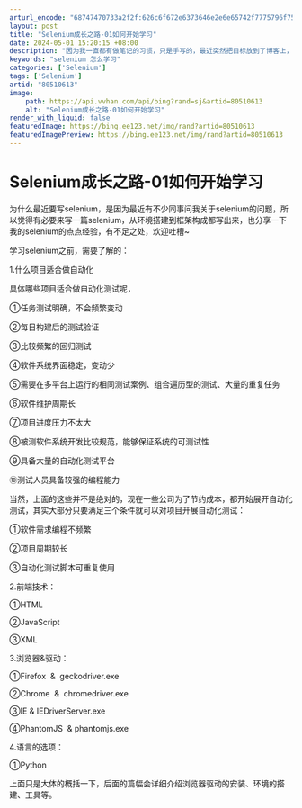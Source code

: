 ```yaml
---
arturl_encode: "68747470733a2f2f:626c6f672e6373646e2e6e65742f7775796f75646579756572:2f61727469636c652f64657461696c732f3830353130363133"
layout: post
title: "Selenium成长之路-01如何开始学习"
date: 2024-05-01 15:20:15 +08:00
description: "因为我一直都有做笔记的习惯，只是手写的，最近突然把目标放到了博客上，是因为最近看到我邻座同事在写博客"
keywords: "selenium 怎么学习"
categories: ['Selenium']
tags: ['Selenium']
artid: "80510613"
image:
    path: https://api.vvhan.com/api/bing?rand=sj&artid=80510613
    alt: "Selenium成长之路-01如何开始学习"
render_with_liquid: false
featuredImage: https://bing.ee123.net/img/rand?artid=80510613
featuredImagePreview: https://bing.ee123.net/img/rand?artid=80510613
---
```


# Selenium成长之路-01如何开始学习

为什么最近要写selenium，是因为最近有不少同事问我关于selenium的问题，所以觉得有必要来写一篇selenium，从环境搭建到框架构成都写出来，也分享一下我的selenium的点点经验，有不足之处，欢迎吐槽~

学习selenium之前，需要了解的：

1.什么项目适合做自动化

具体哪些项目适合做自动化测试呢，

①任务测试明确，不会频繁变动

②每日构建后的测试验证

③比较频繁的回归测试

④软件系统界面稳定，变动少

⑤需要在多平台上运行的相同测试案例、组合遍历型的测试、大量的重复任务

⑥软件维护周期长

⑦项目进度压力不太大

⑧被测软件系统开发比较规范，能够保证系统的可测试性

⑨具备大量的自动化测试平台

⑩测试人员具备较强的编程能力

当然，上面的这些并不是绝对的，现在一些公司为了节约成本，都开始展开自动化测试，其实大部分只要满足三个条件就可以对项目开展自动化测试：

①软件需求编程不频繁

②项目周期较长

③自动化测试脚本可重复使用

2.前端技术：

①HTML

②JavaScript

③XML

3.浏览器&驱动：

①Firefox  &  geckodriver.exe

②Chrome  &  chromedriver.exe

③IE & IEDriverServer.exe

④PhantomJS  & phantomjs.exe

4.语言的选项：

①Python

上面只是大体的概括一下，后面的篇幅会详细介绍浏览器驱动的安装、环境的搭建、工具等。